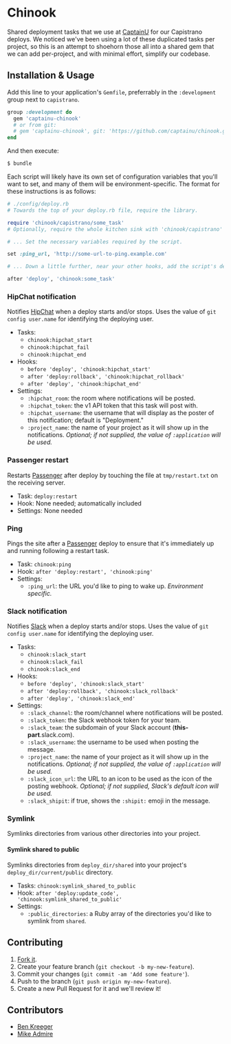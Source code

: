 # Chinook

Shared deployment tasks that we use at [CaptainU](http://captainu.com) for our Capistrano deploys. We noticed we've been using a lot of these duplicated tasks per project, so this is an attempt to shoehorn those all into a shared gem that we can add per-project, and with minimal effort, simplify our codebase.

## Installation & Usage

Add this line to your application's `Gemfile`, preferrably in the `:development` group next to `capistrano`.

``` ruby
group :development do
  gem 'captainu-chinook'
  # or from git:
  # gem 'captainu-chinook', git: 'https://github.com/captainu/chinook.git'
end
```

And then execute:

``` bash
$ bundle
```

Each script will likely have its own set of configuration variables that you'll want to set, and many of them will be environment-specific. The format for these instructions is as follows:

``` ruby
# ./config/deploy.rb
# Towards the top of your deploy.rb file, require the library.

require 'chinook/capistrano/some_task'
# Optionally, require the whole kitchen sink with 'chinook/capistrano'

# ... Set the necessary variables required by the script.

set :ping_url, 'http://some-url-to-ping.example.com'

# ... Down a little further, near your other hooks, add the script's deployment task hook.

after 'deploy', 'chinook:some_task'
```

### HipChat notification

Notifies [HipChat](https://hipchat.com) when a deploy starts and/or stops. Uses the value of `git config user.name` for identifying the deploying user.

* Tasks:
    - `chinook:hipchat_start`
    - `chinook:hipchat_fail`
    - `chinook:hipchat_end`
* Hooks:
    - `before 'deploy', 'chinook:hipchat_start'`
    - `after 'deploy:rollback', 'chinook:hipchat_rollback'`
    - `after 'deploy', 'chinook:hipchat_end'`
* Settings:
    - `:hipchat_room`: the room where notifications will be posted.
    - `:hipchat_token`: the v1 API token that this task will post with.
    - `:hipchat_username`: the username that will display as the poster of this notification; default is "Deployment."
    - `:project_name`: the name of your project as it will show up in the notifications. *Optional; if not supplied, the value of `:application` will be used.*

### Passenger restart

Restarts [Passenger](https://phusionpassenger.com) after deploy by touching the file at `tmp/restart.txt` on the receiving server.

* Task: `deploy:restart`
* Hook: None needed; automatically included
* Settings: None needed

### Ping

Pings the site after a [Passenger](phusionpassenger.com) deploy to ensure that it's immediately up and running following a restart task.

* Task: `chinook:ping`
* Hook: `after 'deploy:restart', 'chinook:ping'`
* Settings:
    - `:ping_url`: the URL you'd like to ping to wake up. *Environment specific.*

### Slack notification

Notifies [Slack](https://slack.com) when a deploy starts and/or stops. Uses the value of `git config user.name` for identifying the deploying user.

* Tasks:
    - `chinook:slack_start`
    - `chinook:slack_fail`
    - `chinook:slack_end`
* Hooks:
    - `before 'deploy', 'chinook:slack_start'`
    - `after 'deploy:rollback', 'chinook:slack_rollback'`
    - `after 'deploy', 'chinook:slack_end'`
* Settings:
    - `:slack_channel`: the room/channel where notifications will be posted.
    - `:slack_token`: the Slack webhook token for your team.
    - `:slack_team`: the subdomain of your Slack account (**this-part**.slack.com).
    - `:slack_username`: the username to be used when posting the message.
    - `:project_name`: the name of your project as it will show up in the notifications. *Optional; if not supplied, the value of `:application` will be used.*
    - `:slack_icon_url`: the URL to an icon to be used as the icon of the posting webhook. *Optional; if not supplied, Slack's default icon will be used.*
    - `:slack_shipit`: if true, shows the `:shipit:` emoji in the message.

### Symlink

Symlinks directories from various other directories into your project.

#### Symlink shared to public

Symlinks directories from `deploy_dir/shared` into your project's `deploy_dir/current/public` directory.

* Tasks: `chinook:symlink_shared_to_public`
* Hook: `after 'deploy:update_code', 'chinook:symlink_shared_to_public'`
* Settings:
    - `:public_directories`: a Ruby array of the directories you'd like to symlink from `shared`.

## Contributing

1. [Fork it](https://github.com/captainu/chinook/fork).
2. Create your feature branch (`git checkout -b my-new-feature`).
3. Commit your changes (`git commit -am 'Add some feature'`).
4. Push to the branch (`git push origin my-new-feature`).
5. Create a new Pull Request for it and we'll review it!

## Contributors

- [Ben Kreeger](https://github.com/kreeger)
- [Mike Admire](https://github.com/mikeadmire)
